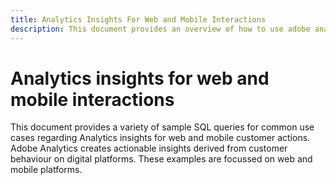 ```yaml
---
title: Analytics Insights For Web and Mobile Interactions 
description: This document provides an overview of how to use adobe analytics data to turn insights into actionable points
---
```

# Analytics insights for web and mobile interactions

This document provides a variety of sample SQL queries for common use cases regarding Analytics insights for web and mobile customer actions. Adobe Analytics creates actionable insights derived from customer behaviour on digital platforms. These examples are focussed on web and mobile platforms.

<!-- https://jira.corp.adobe.com/browse/PLAT-123778 -->
